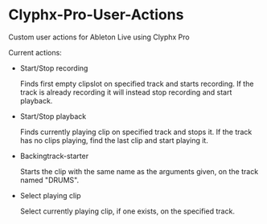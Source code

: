 # Clyphx-Pro-User-Actions
Custom user actions for Ableton Live using Clyphx Pro 

Current actions:

* Start/Stop recording

  Finds first empty clipslot on specified track and starts recording. If the track is already recording it will instead stop recording and start playback.
  
* Start/Stop playback

  Finds currently playing clip on specified track and stops it. If the track has no clips playing, find the last clip and start playing it.
 
* Backingtrack-starter

  Starts the clip with the same name as the arguments given, on the track named "DRUMS".
  
* Select playing clip

  Select currently playing clip, if one exists, on the specified track.
